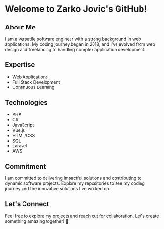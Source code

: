 # Welcome to Zarko Jovic's GitHub!

## About Me
I am a versatile software engineer with a strong background in web applications. My coding journey began in 2018, and I've evolved from web design and freelancing to handling complex application development.

## Expertise
- Web Applications
- Full Stack Development
- Continuous Learning

## Technologies
- PHP
- C#
- JavaScript
- Vue.js
- HTML/CSS
- SQL
- Laravel
- AWS

## Commitment
I am committed to delivering impactful solutions and contributing to dynamic software projects. Explore my repositories to see my coding journey and the innovative solutions I've worked on.

## Let's Connect
Feel free to explore my projects and reach out for collaboration. Let's create something amazing together! 🚀

<!--
**zarkojovic/zarkojovic** is a ✨ _special_ ✨ repository because its `README.md` (this file) appears on your GitHub profile.

Here are some ideas to get you started:

- 🔭 I’m currently working on ...
- 🌱 I’m currently learning ...
- 👯 I’m looking to collaborate on ...
- 🤔 I’m looking for help with ...
- 💬 Ask me about ...
- 📫 How to reach me: ...
- 😄 Pronouns: ...
- ⚡ Fun fact: ...
-->
